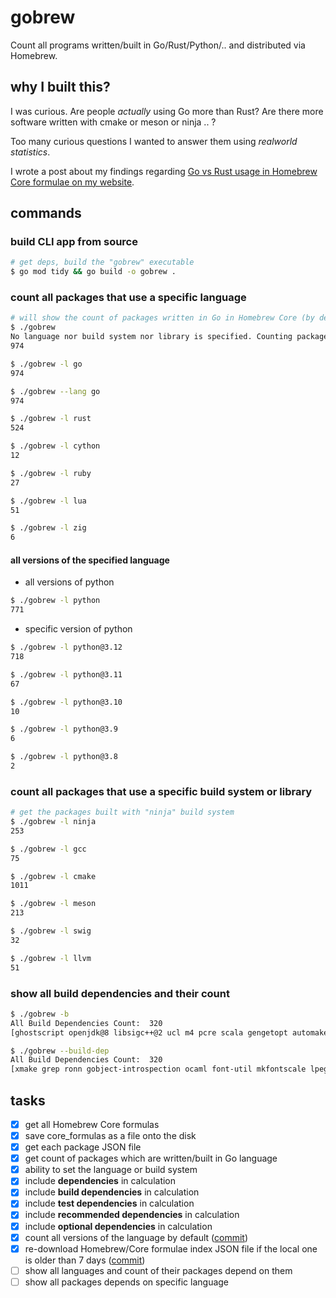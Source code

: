 # gobrew

Count all programs written/built in Go/Rust/Python/.. and distributed via Homebrew.

## why I built this?

I was curious. Are people _actually_ using Go more than Rust? Are there more software written with cmake or meson or ninja .. ?

Too many curious questions I wanted to answer them using _realworld statistics_.

I wrote a post about my findings regarding [Go vs Rust usage in Homebrew Core formulae on my website](https://abanoubhanna.com/posts/go-vs-rust-use-production/).

## commands

### build CLI app from source

```sh
# get deps, build the "gobrew" executable
$ go mod tidy && go build -o gobrew .
```

### count all packages that use a specific language

```sh
# will show the count of packages written in Go in Homebrew Core (by default)
$ ./gobrew
No language nor build system nor library is specified. Counting packages built in Go (by default):
974

$ ./gobrew -l go
974

$ ./gobrew --lang go
974

$ ./gobrew -l rust
524

$ ./gobrew -l cython
12

$ ./gobrew -l ruby
27

$ ./gobrew -l lua
51

$ ./gobrew -l zig
6
```

#### all versions of the specified language

- all versions of python

```sh
$ ./gobrew -l python
771
```

- specific version of python

```sh
$ ./gobrew -l python@3.12
718

$ ./gobrew -l python@3.11
67

$ ./gobrew -l python@3.10
10

$ ./gobrew -l python@3.9
6

$ ./gobrew -l python@3.8
2
```

### count all packages that use a specific build system or library

```sh
# get the packages built with "ninja" build system
$ ./gobrew -l ninja
253

$ ./gobrew -l gcc
75

$ ./gobrew -l cmake
1011

$ ./gobrew -l meson
213

$ ./gobrew -l swig
32

$ ./gobrew -l llvm
51
```

### show all build dependencies and their count

```sh
$ ./gobrew -b
All Build Dependencies Count:  320
[ghostscript openjdk@8 libsigc++@2 ucl m4 pcre scala gengetopt automake ghc@9.6 tl-expected xmake libtool docbook-xsl perl cweb lua pyinvoke cmake swig coreutils imagemagick gperf spdlog gnu-tar libevent sphinx-doc gputils gsettings-desktop-schemas tcl-tk unifdef gi-docgen graphviz go-md2man nasm bind freetds json-glib xbyak rustup-init counterfeiter vulkan-loader cpptest cargo-bundle libelf mkfontscale cargo-c jinja2-cli tradcpp pnpm ocaml-findlib gtkmm tclap libx11 libgpg-error cairomm@1.14 pipenv llvm go@1.17 python@3.11 node gradle@6 libpq linux-headers@5.15 vim sip nlohmann-json protobuf dune nkf openssl@3 doctest ghc@8.10 gtk-doc yarn hidapi sbt mage dos2unix asciidoctor hpack gmp flatbuffers t1utils keystone ronn ocaml pandoc go@1.19 lzip miniupnpc xorgproto opam mvfst docbook2x texinfo cc65 libxkbfile gatsby-cli mdds protobuf@21 go cppunit mysql@5.7 linux-headers@4.4 glide python-setuptools ghc@8.6 ghc@9.2 gox lpeg node@14 ecl util-linux glm asciidoc go-bindata spirv-llvm-translator gpp boost gobject-introspection boost-build opencl-headers vala dub libetonyek valijson python@3.12 maven sdcc gnutls doxygen gnustep-make autoconf@2.13 socat breezy gcc mandoc jam llvm@16 luarocks ocaml@4 librsvg cereal mercurial erlang gzip intltool pillow numpy eigen ant glib extra-cmake-modules binutils texi2html xz bmake mk-configure cabal-install libatomic_ops help2man libuv vulkan-volk ghc@9.4 bash groff meson nginx nim google-sparsehash qt python@3.9 googletest autoconf-archive opus freetype ki18n httpd lndir docbook po4a gawk node@18 ruby tmux tlx libosmium gtk4 yasm qt@5 check wabt xmltoman bsdmake apr grep pyqt-builder pod2man ispc rsync cython re2c cpanminus pybind11 cscope cxxopts util-macros xcb-proto cli11 osinfo-db-tools ford apr-util fpc ifacemaker font-util yelp-tools python@3.10 libgcrypt ghc bazelisk go@1.20 pkg-config bat libwpg libxt openjdk@11 gnome-common pypy spice-protocol python-lxml byacc autoconf@2.69 scons texlive msgpack-cxx halibut uthash dtools rebar3 nettle libxslt openjdk flex pygobject3 glktermw lit helm gettext itstool shfmt zig antlr scdoc haskell-stack fmt molten-vk autoconf dmd clojure asio gnu-getopt crystal libarchive rapidjson xmlto gradle smake quickjs docutils w3m bison cmocka gnu-sed libconfig cpptoml mingw-w64 dotnet xa pyyaml desktop-file-utils make hevea lowdown cunit foma pangomm@2.46 go@1.18 gnupg poetry chafa emacs netsurf-buildsystem sassc rpcgen fontforge ocamlbuild ragel argp-standalone xtrans rust rustfmt ldc just glibmm@2.66 vulkan-headers libsodium mlton buildapp pcre2 libscrypt erlang@25 mockery mcpp repo mlkit ninja go@1.21 ccache luajit]

$ ./gobrew --build-dep
All Build Dependencies Count:  320
[xmake grep ronn gobject-introspection ocaml font-util mkfontscale lpeg ucl vulkan-volk yarn glib ragel libconfig mandoc xtrans bat libosmium automake flex xz fmt clojure cpanminus vulkan-loader docutils protobuf@21 jinja2-cli doxygen extra-cmake-modules gatsby-cli httpd halibut rustup-init ruby cargo-c crystal miniupnpc dtools dub node@14 gtkmm msgpack-cxx socat boost rustfmt cweb foma binutils wabt googletest libtool libxslt hpack asio meson poetry ifacemaker python-setuptools desktop-file-utils cxxopts glktermw byacc xbyak openjdk@11 uthash bind go-bindata graphviz argp-standalone protobuf eigen autoconf@2.69 gnu-getopt libgpg-error libpq ocaml@4 mockery libuv flatbuffers ghc@8.10 pangomm@2.46 coreutils emacs unifdef lndir cmake bsdmake dotnet librsvg libevent python@3.9 nettle mingw-w64 cli11 perl gmp freetds pybind11 openssl@3 rpcgen docbook xmltoman libgcrypt util-linux go@1.21 pyinvoke ocaml-findlib mysql@5.7 apr pod2man pandoc erlang@25 gnustep-make spirv-llvm-translator libxkbfile itstool rebar3 libetonyek libsigc++@2 pyqt-builder autoconf boost-build tcl-tk apr-util cscope autoconf-archive shfmt openjdk hidapi mvfst openjdk@8 tclap maven pcre2 breezy asciidoctor libwpg jam keystone valijson scdoc hevea mlton groff libelf bash opencl-headers osinfo-db-tools sip dos2unix gnutls xa ghc quickjs erlang chafa gperf vim antlr cunit pkg-config yasm lowdown netsurf-buildsystem go@1.18 pypy re2c lua gzip gnupg ghostscript nim docbook-xsl xmlto ldc counterfeiter yelp-tools xcb-proto bison mcpp pipenv rust python@3.11 imagemagick ispc tmux cairomm@1.14 gettext glm gcc pygobject3 ecl go@1.17 libx11 pcre gnu-tar libxt node scala util-macros python@3.10 node@18 freetype lzip swig vala m4 sassc ocamlbuild gsettings-desktop-schemas pnpm go-md2man gawk gnome-common go llvm pillow smake nkf ccache linux-headers@4.4 buildapp repo gtk4 cabal-install sphinx-doc xorgproto go@1.19 tlx ghc@9.4 ford ki18n doctest cpptoml po4a luarocks opus gi-docgen ghc@9.2 spice-protocol dune tl-expected gradle@6 tradcpp intltool mk-configure rsync libsodium glibmm@2.66 llvm@16 ant help2man qt check ghc@9.6 sdcc cpptest luajit json-glib gradle qt@5 texi2html docbook2x bmake fontforge autoconf@2.13 python-lxml vulkan-headers spdlog cc65 helm haskell-stack dmd just texinfo texlive cython gpp molten-vk cereal rapidjson nasm cmocka mlkit mage bazelisk gputils gtk-doc libscrypt asciidoc fpc gox nlohmann-json cppunit w3m mdds lit t1utils scons gengetopt google-sparsehash python@3.12 libatomic_ops gnu-sed zig sbt cargo-bundle pyyaml make ghc@8.6 numpy mercurial go@1.20 linux-headers@5.15 nginx glide ninja libarchive opam]
```

## tasks

- [x] get all Homebrew Core formulas
- [x] save core_formulas as a file onto the disk
- [x] get each package JSON file
- [x] get count of packages which are written/built in Go language
- [x] ability to set the language or build system
- [x] include **dependencies** in calculation
- [x] include **build dependencies** in calculation
- [x] include **test dependencies** in calculation
- [x] include **recommended dependencies** in calculation
- [x] include **optional dependencies** in calculation
- [x] count all versions of the language by default ([commit](https://github.com/abanoubha/gobrew/commit/7de9e76c03401ce70568417db550eda590bff919))
- [x] re-download Homebrew/Core formulae index JSON file if the local one is older than 7 days ([commit](https://github.com/abanoubha/gobrew/commit/2a9713b90dd319203ec7692df81fb6c8e5759277))
- [ ] show all languages and count of their packages depend on them
- [ ] show all packages depends on specific language
